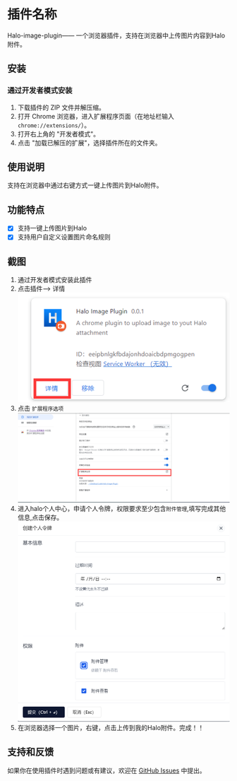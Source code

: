 # 插件名称
Halo-image-plugin—— 一个浏览器插件，支持在浏览器中上传图片内容到Halo附件。

## 安装

### 通过开发者模式安装

1. 下载插件的 ZIP 文件并解压缩。
2. 打开 Chrome 浏览器，进入扩展程序页面（在地址栏输入 `chrome://extensions/`）。
3. 打开右上角的 "开发者模式"。
4. 点击 "加载已解压的扩展"，选择插件所在的文件夹。

## 使用说明
支持在浏览器中通过右键方式一键上传图片到Halo附件。

## 功能特点
- [x] 支持一键上传图片到Halo
- [x] 支持用户自定义设置图片命名规则
## 截图

1. 通过开发者模式安装此插件
2. 点击插件--> 详情
 ![进入详情](image.png)
3. 点击 `扩展程序选项`
![扩展程序选项](image-1.png)
4. 进入halo个人中心，申请个人令牌，权限要求至少包含`附件管理`,填写完成其他信息,点击保存。
![申请个人令牌](image-2.png)
5. 在浏览器选择一个图片，右键，点击上传到我的Halo附件。完成！！
## 支持和反馈

如果你在使用插件时遇到问题或有建议，欢迎在 [GitHub Issues](https://github.com/GodlessLiu/Halo-Image-Plugin/issues) 中提出。



